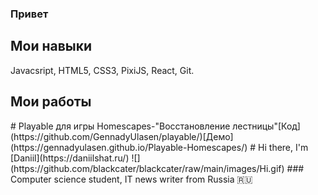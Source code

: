 ### Привет

<!--**GennadyUlasen/GennadyUlasen** is a ✨ _special_ ✨ repository because its `README.md` (this file) appears on your GitHub profile.
Here are some ideas to get you started:

- 🔭 I’m currently working on ...
- 🌱 I’m currently learning ...
- 👯 I’m looking to collaborate on ...
- 🤔 I’m looking for help with ...
- 💬 Ask me about ...
- 📫 How to reach me: ...
- 😄 Pronouns: ...
- ⚡ Fun fact: ...
-->
<h2>Мои навыки</h2>
 Javacsript, HTML5, CSS3, PixiJS, React, Git.
 <h2>Мои работы</h2>
 # Playable для игры Homescapes-"Восстановление лестницы"[Код](https://github.com/GennadyUlasen/playable/)[Демо](https://gennadyulasen.github.io/Playable-Homescapes/)
 # Hi there, I'm [Daniil](https://daniilshat.ru/) ![](https://github.com/blackcater/blackcater/raw/main/images/Hi.gif) 
### Computer science student, IT news writer from Russia 🇷🇺
